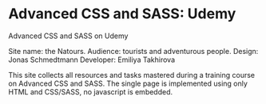 # Advanced CSS and SASS: Udemy
Advanced CSS and SASS on Udemy

Site name: the Natours.
Audience: tourists and adventurous people.
Design: Jonas Schmedtmann
Developer: Emiliya Takhirova

This site collects all resources and tasks mastered during a training course on Advanced CSS and SASS.
The single page is implemented using only HTML and CSS/SASS, no javascript is embedded.
